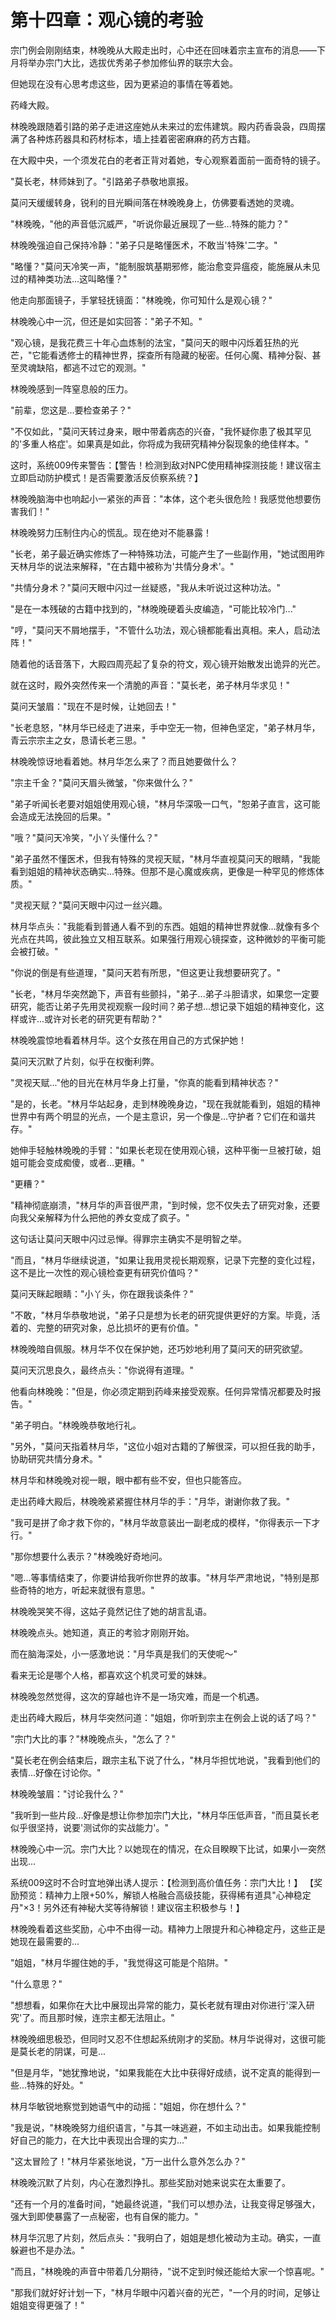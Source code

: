 # 第十四章：观心镜的考验

宗门例会刚刚结束，林晚晚从大殿走出时，心中还在回味着宗主宣布的消息——下月将举办宗门大比，选拔优秀弟子参加修仙界的联宗大会。

但她现在没有心思考虑这些，因为更紧迫的事情在等着她。

药峰大殿。

林晚晚跟随着引路的弟子走进这座她从未来过的宏伟建筑。殿内药香袅袅，四周摆满了各种炼药器具和药材标本，墙上挂着密密麻麻的药方古籍。

在大殿中央，一个须发花白的老者正背对着她，专心观察着面前一面奇特的镜子。

"莫长老，林师妹到了。"引路弟子恭敬地禀报。

莫问天缓缓转身，锐利的目光瞬间落在林晚晚身上，仿佛要看透她的灵魂。

"林晚晚，"他的声音低沉威严，"听说你最近展现了一些...特殊的能力？"

林晚晚强迫自己保持冷静："弟子只是略懂医术，不敢当'特殊'二字。"

"略懂？"莫问天冷笑一声，"能制服筑基期邪修，能治愈变异瘟疫，能施展从未见过的精神类功法...这叫略懂？"

他走向那面镜子，手掌轻抚镜面："林晚晚，你可知什么是观心镜？"

林晚晚心中一沉，但还是如实回答："弟子不知。"

"观心镜，是我花费三十年心血炼制的法宝，"莫问天的眼中闪烁着狂热的光芒，"它能看透修士的精神世界，探查所有隐藏的秘密。任何心魔、精神分裂、甚至灵魂缺陷，都逃不过它的观测。"

林晚晚感到一阵窒息般的压力。

"前辈，您这是...要检查弟子？"

"不仅如此，"莫问天转过身来，眼中带着病态的兴奋，"我怀疑你患了极其罕见的'多重人格症'。如果真是如此，你将成为我研究精神分裂现象的绝佳样本。"

这时，系统009传来警告：【警告！检测到敌对NPC使用精神探测技能！建议宿主立即启动防护模式！是否需要激活反侦察系统？】

林晚晚脑海中也响起小一紧张的声音："本体，这个老头很危险！我感觉他想要伤害我们！"

林晚晚努力压制住内心的慌乱。现在绝对不能暴露！

"长老，弟子最近确实修炼了一种特殊功法，可能产生了一些副作用，"她试图用昨天林月华的说法来解释，"在古籍中被称为'共情分身术'。"

"共情分身术？"莫问天眼中闪过一丝疑惑，"我从未听说过这种功法。"

"是在一本残破的古籍中找到的，"林晚晚硬着头皮编造，"可能比较冷门..."

"哼，"莫问天不屑地摆手，"不管什么功法，观心镜都能看出真相。来人，启动法阵！"

随着他的话音落下，大殿四周亮起了复杂的符文，观心镜开始散发出诡异的光芒。

就在这时，殿外突然传来一个清脆的声音："莫长老，弟子林月华求见！"

莫问天皱眉："现在不是时候，让她回去！"

"长老息怒，"林月华已经走了进来，手中空无一物，但神色坚定，"弟子林月华，青云宗宗主之女，恳请长老三思。"

林晚晚惊讶地看着她。林月华怎么来了？而且她要做什么？

"宗主千金？"莫问天眉头微皱，"你来做什么？"

"弟子听闻长老要对姐姐使用观心镜，"林月华深吸一口气，"恕弟子直言，这可能会造成无法挽回的后果。"

"哦？"莫问天冷笑，"小丫头懂什么？"

"弟子虽然不懂医术，但我有特殊的灵视天赋，"林月华直视莫问天的眼睛，"我能看到姐姐的精神状态确实...特殊。但那不是心魔或疾病，更像是一种罕见的修炼体质。"

"灵视天赋？"莫问天眼中闪过一丝兴趣。

林月华点头："我能看到普通人看不到的东西。姐姐的精神世界就像...就像有多个光点在共鸣，彼此独立又相互联系。如果强行用观心镜探查，这种微妙的平衡可能会被打破。"

"你说的倒是有些道理，"莫问天若有所思，"但这更让我想要研究了。"

"长老，"林月华突然跪下，声音有些颤抖，"弟子...弟子斗胆请求，如果您一定要研究，能否让弟子先用灵视观察一段时间？弟子想...想记录下姐姐的精神变化，这样或许...或许对长老的研究更有帮助？"

林晚晚震惊地看着林月华。这个女孩在用自己的方式保护她！

莫问天沉默了片刻，似乎在权衡利弊。

"灵视天赋..."他的目光在林月华身上打量，"你真的能看到精神状态？"

"是的，长老。"林月华站起身，走到林晚晚身边，"现在我就能看到，姐姐的精神世界中有两个明显的光点，一个是主意识，另一个像是...守护者？它们在和谐共存。"

她伸手轻触林晚晚的手臂："如果长老现在使用观心镜，这种平衡一旦被打破，姐姐可能会变成痴傻，或者...更糟。"

"更糟？"

"精神彻底崩溃，"林月华的声音很严肃，"到时候，您不仅失去了研究对象，还要向我父亲解释为什么把他的养女变成了疯子。"

这句话让莫问天眼中闪过忌惮。得罪宗主确实不是明智之举。

"而且，"林月华继续说道，"如果让我用灵视长期观察，记录下完整的变化过程，这不是比一次性的观心镜检查更有研究价值吗？"

莫问天眯起眼睛："小丫头，你在跟我谈条件？"

"不敢，"林月华恭敬地说，"弟子只是想为长老的研究提供更好的方案。毕竟，活着的、完整的研究对象，总比损坏的更有价值。"

林晚晚暗自佩服。林月华不仅在保护她，还巧妙地利用了莫问天的研究欲望。

莫问天沉思良久，最终点头："你说得有道理。"

他看向林晚晚："但是，你必须定期到药峰来接受观察。任何异常情况都要及时报告。"

"弟子明白。"林晚晚恭敬地行礼。

"另外，"莫问天指着林月华，"这位小姐对古籍的了解很深，可以担任我的助手，协助研究共情分身术。"

林月华和林晚晚对视一眼，眼中都有些不安，但也只能答应。

走出药峰大殿后，林晚晚紧紧握住林月华的手："月华，谢谢你救了我。"

"我可是拼了命才救下你的，"林月华故意装出一副老成的模样，"你得表示一下才行。"

"那你想要什么表示？"林晚晚好奇地问。

"嗯...等事情结束了，你要讲给我听你世界的故事。"林月华严肃地说，"特别是那些奇特的地方，听起来就很有意思。"

林晚晚哭笑不得，这姑子竟然记住了她的胡言乱语。

林晚晚点头。她知道，真正的考验才刚刚开始。

而在脑海深处，小一感激地说："月华真是我们的天使呢～"


看来无论是哪个人格，都喜欢这个机灵可爱的妹妹。

林晚晚忽然觉得，这次的穿越也许不是一场灾难，而是一个机遇。

走出药峰大殿后，林月华突然问道："姐姐，你听到宗主在例会上说的话了吗？"

"宗门大比的事？"林晚晚点头，"怎么了？"

"莫长老在例会结束后，跟宗主私下说了什么，"林月华担忧地说，"我看到他们的表情...好像在讨论你。"

林晚晚皱眉："讨论我什么？"

"我听到一些片段...好像是想让你参加宗门大比，"林月华压低声音，"而且莫长老似乎很坚持，说要'测试你的实战能力'。"

林晚晚心中一沉。宗门大比？以她现在的情况，在众目睽睽下比试，如果小一突然出现...

系统009这时不合时宜地弹出诱人提示：【检测到高价值任务：宗门大比！】
【奖励预览：精神力上限+50%，解锁人格融合高级技能，获得稀有道具"心神稳定丹"×3！另外还有神秘大奖等待解锁！建议宿主积极参与！】

林晚晚看着这些奖励，心中不由得一动。精神力上限提升和心神稳定丹，这些正是她现在最需要的...

"姐姐，"林月华握住她的手，"我觉得这可能是个陷阱。"

"什么意思？"

"想想看，如果你在大比中展现出异常的能力，莫长老就有理由对你进行'深入研究'了。而且那时候，连宗主都无法阻止。"

林晚晚细思极恐，但同时又忍不住想起系统刚才的奖励。林月华说得对，这很可能是莫长老的阴谋，可是...

"但是月华，"她犹豫地说，"如果我能在大比中获得好成绩，说不定真的能得到一些...特殊的好处。"

林月华敏锐地察觉到她语气中的动摇："姐姐，你在想什么？"

"我是说，"林晚晚努力组织语言，"与其一味逃避，不如主动出击。如果我能控制好自己的能力，在大比中表现出合理的实力..."

"这太冒险了！"林月华紧张地说，"万一出什么意外怎么办？"

林晚晚沉默了片刻，内心在激烈挣扎。那些奖励对她来说实在太重要了。

"还有一个月的准备时间，"她最终说道，"我们可以想办法，让我变得足够强大，强大到即使暴露了一点秘密，也有自保的能力。"

林月华沉思了片刻，然后点头："我明白了，姐姐是想化被动为主动。确实，一直躲避也不是办法。"

"而且，"林晚晚的声音中带着几分期待，"说不定到时候还能给大家一个惊喜呢。"

"那我们就好好计划一下，"林月华眼中闪着兴奋的光芒，"一个月的时间，足够让姐姐变得更强了！"